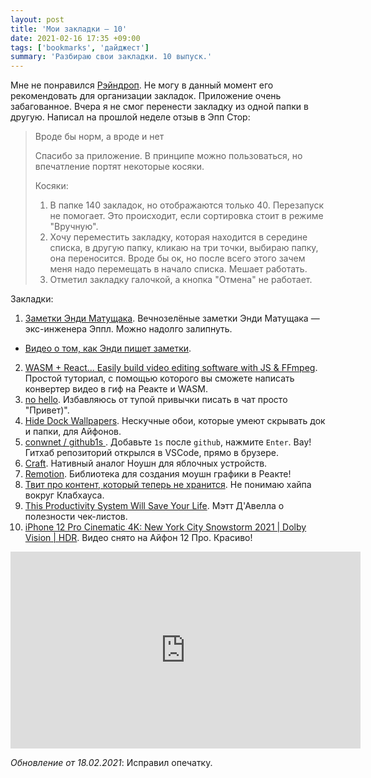 ```yaml
---
layout: post
title: 'Мои закладки — 10'
date: 2021-02-16 17:35 +09:00
tags: ['bookmarks', 'дайджест']
summary: 'Разбираю свои закладки. 10 выпуск.'
---
```


Мне не понравился [Рэйндроп](https://raindrop.io/). Не могу в данный момент его рекомендовать для организации закладок. Приложение очень забагованное. Вчера я не смог перенести закладку из одной папки в другую. Написал на прошлой неделе отзыв в Эпп Стор:

> Вроде бы норм, а вроде и нет
>
> Спасибо за приложение. В принципе можно пользоваться, но впечатление портят некоторые косяки.
>
> Косяки:
>
> 1. В папке 140 закладок, но отображаются только 40. Перезапуск не помогает. Это происходит, если сортировка стоит в режиме "Вручную".
> 2. Хочу переместить закладку, которая находится в середине списка, в другую папку, кликаю на три точки, выбираю папку, она переносится. Вроде бы ок, но после всего этого зачем меня надо перемещать в начало списка. Мешает работать.
> 3. Отметил закладку галочкой, а кнопка "Отмена" не работает.


Закладки:

1. [Заметки Энди Матущака](https://notes.andymatuschak.org/About_these_notes). Вечнозелёные заметки Энди Матущака — экс-инженера Эппл. Можно надолго залипнуть.
  - [Видео о том, как Энди пишет заметки](https://www.youtube.com/watch?v=DGcs4tyey18).
2. [WASM + React... Easily build video editing software with JS & FFmpeg](https://www.youtube.com/watch?v=-OTc0Ki7Sv0). Простой туториал, с помощью которого вы сможете написать конвертер видео в гиф на Реакте и WASM.
3. [no hello](https://nohello.net/). Избавляюсь от тупой привычки писать в чат просто "Привет)".
4. [Hide Dock Wallpapers](https://heyeased.weebly.com/hide-dock-wallpapers.html). Нескучные обои, которые умеют скрывать док и папки, для Айфонов.
5. [ conwnet / github1s ](https://github.com/conwnet/github1s). Добавьте `1s` после `github`, нажмите `Enter`. Вау! Гитхаб репозиторий открылся в VSCode, прямо в брузере.
6. [Craft](https://www.craft.do/). Нативный аналог Ноушн для яблочных устройств.
7. [Remotion](https://www.remotion.dev/). Библиотека для создания моушн графики в Реакте!
8. [Твит про контент, который теперь не хранится](https://twitter.com/rasskazov/status/1359489739242561537?s=20). Не понимаю хайпа вокруг Клабхауса.
9. [This Productivity System Will Save Your Life](https://www.youtube.com/watch?v=8n2vL2I__WY). Мэтт Д'Авелла о полезности чек-листов.
10. [iPhone 12 Pro Cinematic 4K: New York City Snowstorm 2021 \| Dolby Vision \| HDR](https://www.youtube.com/watch?v=1JNgiyVec9I). Видео снято на Айфон 12 Про. Красиво!

<div class="video-wrapper">
  <iframe width="560" height="315" src="https://www.youtube.com/embed/1JNgiyVec9I" frameborder="0" allow="accelerometer; autoplay; clipboard-write; encrypted-media; gyroscope; picture-in-picture" allowfullscreen></iframe>
</div>

_Обновление от 18.02.2021_: Исправил опечатку.
